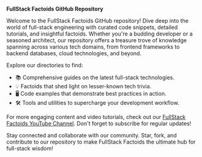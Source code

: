 **FullStack Factoids GitHub Repository**

Welcome to the FullStack Factoids GitHub repository! Dive deep into the world of full-stack engineering with curated code snippets, detailed tutorials, and insightful factoids. Whether you're a budding developer or a seasoned architect, our repository offers a treasure trove of knowledge spanning across various tech domains, from frontend frameworks to backend databases, cloud technologies, and beyond.

Explore our directories to find:
- 📚 Comprehensive guides on the latest full-stack technologies.
- 💡 Factoids that shed light on lesser-known tech trivia.
- 🖥️ Code examples that demonstrate best practices in action.
- 🛠️ Tools and utilities to supercharge your development workflow.

For more engaging content and video tutorials, check out our [FullStack Factoids YouTube Channel](https://www.youtube.com/channel/UC_36JQ6bIxVhMYUuxSkYnfg). Don't forget to subscribe for regular updates!

Stay connected and collaborate with our community. Star, fork, and contribute to our repository to make FullStack Factoids the ultimate hub for full-stack wisdom!
